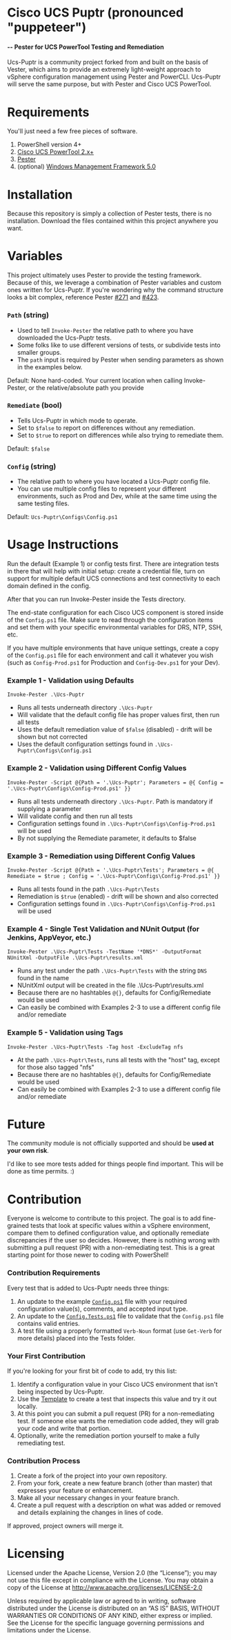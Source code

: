 Cisco UCS Puptr (pronounced "puppeteer")
======================
#### -- Pester for UCS PowerTool Testing and Remediation

Ucs-Puptr is a community project forked from and built on the basis of Vester, which aims to provide an
extremely light-weight approach to vSphere configuration management using Pester and PowerCLI. Ucs-Puptr
will serve the same purpose, but with Pester and Cisco UCS PowerTool.

# Requirements

You'll just need a few free pieces of software.

1. PowerShell version 4+
2. [Cisco UCS PowerTool 2.x+](https://communities.cisco.com/docs/DOC-37154)
5. [Pester](https://github.com/pester/Pester)
4. (optional) [Windows Management Framework 5.0](https://www.microsoft.com/en-us/download/details.aspx?id=50395)

# Installation

Because this repository is simply a collection of Pester tests, there is no installation. Download the files contained within this project anywhere you want.

# Variables

This project ultimately uses Pester to provide the testing framework. Because of this, we leverage a combination of Pester variables and custom ones written for Ucs-Puptr. If you're wondering why the command structure looks a bit complex, reference Pester [#271](https://github.com/pester/Pester/issues/271) and [#423](https://github.com/pester/Pester/issues/423).

### `Path` (string)

* Used to tell `Invoke-Pester` the relative path to where you have downloaded the Ucs-Puptr tests.
* Some folks like to use different versions of tests, or subdivide tests into smaller groups.
* The `path` input is required by Pester when sending parameters as shown in the examples below.
 
Default: None hard-coded. Your current location when calling Invoke-Pester, or the relative/absolute path you provide

### `Remediate` (bool)

* Tells Ucs-Puptr in which mode to operate.
* Set to `$false` to report on differences without any remediation.
* Set to `$true` to report on differences while also trying to remediate them.

Default: `$false`

### `Config` (string)

* The relative path to where you have located a Ucs-Puptr config file.
* You can use multiple config files to represent your different environments, such as Prod and Dev, while at the same time using the same testing files.

Default: `Ucs-Puptr\Configs\Config.ps1`

# Usage Instructions

Run the default (Example 1) or config tests first. There are integration tests in there that will help with initial setup: create a credential file, turn on support for multiple default
UCS connections and test connectivity to each domain defined in the config.

After that you can run Invoke-Pester inside the Tests directory.

The end-state configuration for each Cisco UCS component is stored inside of the `Config.ps1` file. Make sure to read through the configuration items and set them with your specific environmental variables for DRS, NTP, SSH, etc.

If you have multiple environments that have unique settings, create a copy of the `Config.ps1` file for each environment and call it whatever you wish (such as `Config-Prod.ps1` for Production and `Config-Dev.ps1` for your Dev).

### Example 1 - Validation using Defaults
`Invoke-Pester .\Ucs-Puptr`

* Runs all tests underneath directory `.\Ucs-Puptr`
* Will validate that the default config file has proper values first, then run all tests
* Uses the default remediation value of `$false` (disabled) - drift will be shown but not corrected
* Uses the default configuration settings found in `.\Ucs-Puptr\Configs\Config.ps1`

### Example 2 - Validation using Different Config Values
`Invoke-Pester -Script @{Path = '.\Ucs-Puptr'; Parameters = @{ Config = '.\Ucs-Puptr\Configs\Config-Prod.ps1' }}`

* Runs all tests underneath directory `.\Ucs-Puptr`. Path is mandatory if supplying a parameter
* Will validate config and then run all tests
* Configuration settings found in `.\Ucs-Puptr\Configs\Config-Prod.ps1` will be used
* By not supplying the Remediate parameter, it defaults to $false

### Example 3 - Remediation using Different Config Values
`Invoke-Pester -Script @{Path = '.\Ucs-Puptr\Tests'; Parameters = @{ Remediate = $true ; Config = '.\Ucs-Puptr\Configs\Config-Prod.ps1' }}`

* Runs all tests found in the path `.\Ucs-Puptr\Tests`
* Remediation is `$true` (enabled) - drift will be shown and also corrected
* Configuration settings found in `.\Ucs-Puptr\Configs\Config-Prod.ps1` will be used

### Example 4 - Single Test Validation and NUnit Output (for Jenkins, AppVeyor, etc.)
`Invoke-Pester .\Ucs-Puptr\Tests -TestName '*DNS*' -OutputFormat NUnitXml -OutputFile .\Ucs-Puptr\results.xml`

* Runs any test under the path `.\Ucs-Puptr\Tests` with the string `DNS` found in the name
* NUnitXml output will be created in the file .\Ucs-Puptr\results.xml
* Because there are no hashtables `@{}`, defaults for Config/Remediate would be used
* Can easily be combined with Examples 2-3 to use a different config file and/or remediate

### Example 5 - Validation using Tags
`Invoke-Pester .\Ucs-Puptr\Tests -Tag host -ExcludeTag nfs`

* At the path `.\Ucs-Puptr\Tests`, runs all tests with the "host" tag, except for those also tagged "nfs"
* Because there are no hashtables `@{}`, defaults for Config/Remediate would be used
* Can easily be combined with Examples 2-3 to use a different config file and/or remediate
 
# Future

The community module is not officially supported and should be **used at your own risk**.

I'd like to see more tests added for things people find important. This will be done as time permits. :)

# Contribution

Everyone is welcome to contribute to this project. The goal is to add fine-grained tests that look at specific values within a vSphere environment, compare them to defined configuration value, and optionally remediate discrepancies if the user so decides. However, there is nothing wrong with submitting a pull request (PR) with a non-remediating test. This is a great starting point for those newer to coding with PowerShell!

### Contribution Requirements

Every test that is added to Ucs-Puptr needs three things:

1. An update to the example [`Config.ps1`](https://github.com/FooBartn/Ucs-Puptr/blob/master/Configs/Config.ps1) file with your required configuration value(s), comments, and accepted input type.
2. An update to the [`Config.Tests.ps1`](https://github.com/FooBartn/Ucs-Puptr/blob/master/Configs/Config.Tests.ps1) file to validate that the `Config.ps1` file contains valid entries.
3. A test file using a properly formatted `Verb-Noun` format (use `Get-Verb` for more details) placed into the Tests folder.

### Your First Contribution

If you're looking for your first bit of code to add, try this list:

1. Identify a configuration value in your Cisco UCS environment that isn't being inspected by Ucs-Puptr.
2. Use the [Template](https://github.com/FooBartn/Ucs-Puptr/blob/master/Templates/Update-Template.ps1) to create a test that inspects this value and try it out locally.
3. At this point you can submit a pull request (PR) for a non-remediating test. If someone else wants the remediation code added, they will grab your code and write that portion.
4. Optionally, write the remediation portion yourself to make a fully remediating test.

### Contribution Process

1. Create a fork of the project into your own repository.
2. From your fork, create a new feature branch (other than master) that expresses your feature or enhancement.
3. Make all your necessary changes in your feature branch.
4. Create a pull request with a description on what was added or removed and details explaining the changes in lines of code.

If approved, project owners will merge it.

# Licensing

Licensed under the Apache License, Version 2.0 (the “License”); you may not use this file except in compliance with the License. You may obtain a copy of the License at http://www.apache.org/licenses/LICENSE-2.0

Unless required by applicable law or agreed to in writing, software distributed under the License is distributed on an “AS IS” BASIS, WITHOUT WARRANTIES OR CONDITIONS OF ANY KIND, either express or implied. See the License for the specific language governing permissions and limitations under the License.
